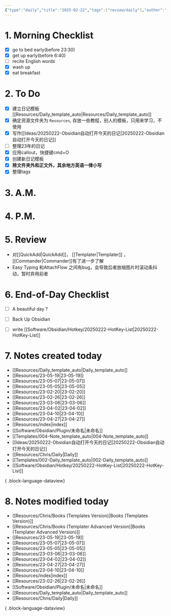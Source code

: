 ```yaml
---
{"type":"daily","title":"2025-02-22","tags":["review/daily"],"author":"codertoro","establish":"2025-02-22","location":"山西偏关","weather":"晴 -18~-3℃","dg-publish":true,"permalink":"/Daily/2025/02/2025-02-22/","dgPassFrontmatter":true,"created":"2025-02-23T17:22:12.932+08:00","updated":"2025-03-03T22:17:35.870+08:00"}
---
```


# 1. Morning Checklist
- [x] go to bed early(before 23:30)
- [x] get up early(before 6:40)
- [ ] recite English words
- [x] wash up
- [x] eat breakfast
# 2. To Do
- [x] 建立日记模板[[Resources/Daily_template_auto\|Resources/Daily_template_auto]]
- [x] 确定资源文件夹为 `Resources`, 存放一些教程，别人的模板，只用来学习，不使用
- [x] 写作[[Ideas/20250222-Obsidian自动打开今天的日记\|20250222-Obsidian自动打开今天的日记]]
- [ ] 整理23年的日记
- [x] 应用callout，快捷键cmd+O
- [x] 创建新日记模板
- [x] **除文件夹外和正文外，其余地方英语一律小写**
- [x] 整理tags
# 3. A.M.
# 4. P.M.
# 5. Review
- 对[[QuickAdd\|QuickAdd]]， [[Templater\|Templater]] ，[[Commander\|Commander]]有了进一步了解
- Easy Typing 和AttachFlow 之间有bug，会导致后者放缩图片时滚动条抖动，暂时弃用前者
# 6. End-of-Day Checklist
- [ ] A beautiful day ?
- [ ] Back Up Obsidian
- [ ] write [[Software/Obsidian/Hotkey/20250222-HotKey-List\|20250222-HotKey-List]]



# 7. Notes created today
- [[Resources/Daily_template_auto\|Daily_template_auto]]
- [[Resources/23-05-19\|23-05-19]]
- [[Resources/23-05-07\|23-05-07]]
- [[Resources/23-05-05\|23-05-05]]
- [[Resources/23-02-20\|23-02-20]]
- [[Resources/23-02-26\|23-02-26]]
- [[Resources/23-03-06\|23-03-06]]
- [[Resources/23-04-02\|23-04-02]]
- [[Resources/23-04-10\|23-04-10]]
- [[Resources/23-04-27\|23-04-27]]
- [[Resources/index\|index]]
- [[Software/Obsidian/Plugin/未命名\|未命名]]
- [[Templates/004-Note_template_auto\|004-Note_template_auto]]
- [[Ideas/20250222-Obsidian自动打开今天的日记\|20250222-Obsidian自动打开今天的日记]]
- [[Resources/Chris/Daily\|Daily]]
- [[Templates/002-Daily_template_auto\|002-Daily_template_auto]]
- [[Software/Obsidian/Hotkey/20250222-HotKey-List\|20250222-HotKey-List]]

{ .block-language-dataview}

# 8. Notes modified today
- [[Resources/Chris/Books (Templates Version)\|Books (Templates Version)]]
- [[Resources/Chris/Books (Templater Advanced Version)\|Books (Templater Advanced Version)]]
- [[Resources/23-05-19\|23-05-19]]
- [[Resources/23-05-07\|23-05-07]]
- [[Resources/23-05-05\|23-05-05]]
- [[Resources/23-03-06\|23-03-06]]
- [[Resources/23-04-02\|23-04-02]]
- [[Resources/23-04-27\|23-04-27]]
- [[Resources/23-04-10\|23-04-10]]
- [[Resources/index\|index]]
- [[Resources/23-02-26\|23-02-26]]
- [[Software/Obsidian/Plugin/未命名\|未命名]]
- [[Resources/Daily_template_auto\|Daily_template_auto]]
- [[Resources/Chris/Daily\|Daily]]

{ .block-language-dataview}
